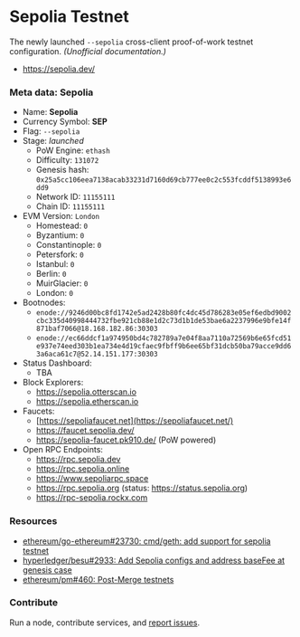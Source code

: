 # Sepolia Testnet
The newly launched `--sepolia` cross-client proof-of-work testnet configuration. _(Unofficial documentation.)_

* https://sepolia.dev/

### Meta data: Sepolia

- Name: **Sepolia**
- Currency Symbol: **SEP**
- Flag: `--sepolia`
- Stage: _launched_
  - PoW Engine: `ethash`
  - Difficulty: `131072`
  - Genesis hash: `0x25a5cc106eea7138acab33231d7160d69cb777ee0c2c553fcddf5138993e6dd9`
  - Network ID: `11155111`
  - Chain ID: `11155111`
- EVM Version: `London`
  - Homestead: `0`
  - Byzantium: `0`
  - Constantinople: `0`
  - Petersfork: `0`
  - Istanbul: `0`
  - Berlin: `0`
  - MuirGlacier: `0`
  - London: `0`
- Bootnodes:
  - `enode://9246d00bc8fd1742e5ad2428b80fc4dc45d786283e05ef6edbd9002cbc335d40998444732fbe921cb88e1d2c73d1b1de53bae6a2237996e9bfe14f871baf7066@18.168.182.86:30303`
  - `enode://ec66ddcf1a974950bd4c782789a7e04f8aa7110a72569b6e65fcd51e937e74eed303b1ea734e4d19cfaec9fbff9b6ee65bf31dcb50ba79acce9dd63a6aca61c7@52.14.151.177:30303`
- Status Dashboard: 
  - TBA
- Block Explorers: 
  - https://sepolia.otterscan.io
  - https://sepolia.etherscan.io
- Faucets:
  - [https://sepoliafaucet.net](https://sepoliafaucet.net/)
  - https://faucet.sepolia.dev/
  - https://sepolia-faucet.pk910.de/ (PoW powered)
- Open RPC Endpoints:
  - https://rpc.sepolia.dev
  - https://rpc.sepolia.online
  - https://www.sepoliarpc.space
  - https://rpc.sepolia.org (status: https://status.sepolia.org)
  - https://rpc-sepolia.rockx.com

### Resources

- [ethereum/go-ethereum#23730: cmd/geth: add support for sepolia testnet](https://github.com/ethereum/go-ethereum/pull/23730)
- [hyperledger/besu#2933: Add Sepolia configs and address baseFee at genesis case](https://github.com/hyperledger/besu/pull/2933)
- [ethereum/pm#460: Post-Merge testnets](https://github.com/ethereum/pm/issues/460)


### Contribute

Run a node, contribute services, and [report issues](https://github.com/goerli/sepolia/issues).
